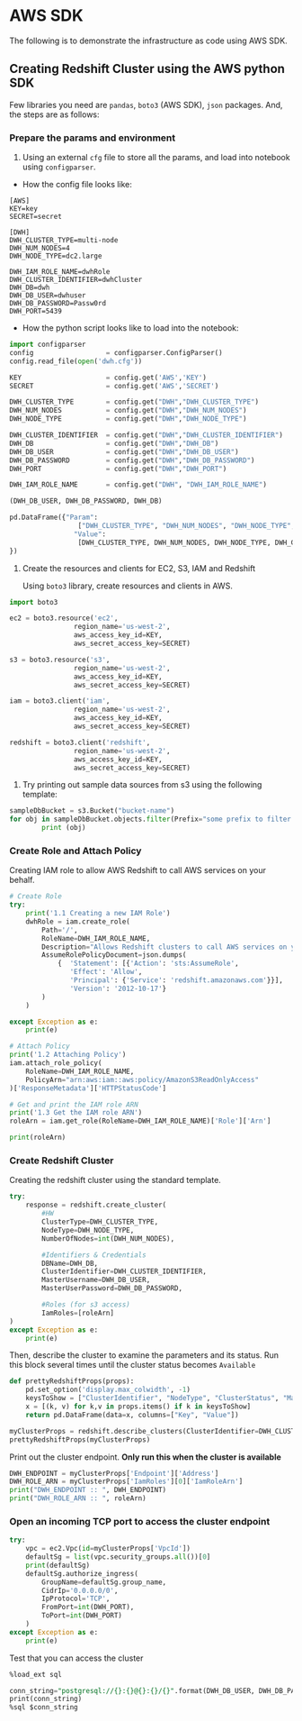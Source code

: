 # AWS SDK

The following is to demonstrate the infrastructure as code using AWS SDK.

## Creating Redshift Cluster using the AWS python SDK

Few libraries you need are `pandas`, `boto3` (AWS SDK), `json` packages. And, the steps are as follows:

### Prepare the params and environment

1. Using an external `cfg` file to store all the params, and load into notebook using `configparser`.

- How the config file looks like:

```config
[AWS]
KEY=key
SECRET=secret

[DWH] 
DWH_CLUSTER_TYPE=multi-node
DWH_NUM_NODES=4
DWH_NODE_TYPE=dc2.large

DWH_IAM_ROLE_NAME=dwhRole
DWH_CLUSTER_IDENTIFIER=dwhCluster
DWH_DB=dwh
DWH_DB_USER=dwhuser
DWH_DB_PASSWORD=Passw0rd
DWH_PORT=5439
```

- How the python script looks like to load into the notebook:

```python
import configparser
config                  = configparser.ConfigParser()
config.read_file(open('dwh.cfg'))

KEY                     = config.get('AWS','KEY')
SECRET                  = config.get('AWS','SECRET')

DWH_CLUSTER_TYPE        = config.get("DWH","DWH_CLUSTER_TYPE")
DWH_NUM_NODES           = config.get("DWH","DWH_NUM_NODES")
DWH_NODE_TYPE           = config.get("DWH","DWH_NODE_TYPE")

DWH_CLUSTER_IDENTIFIER  = config.get("DWH","DWH_CLUSTER_IDENTIFIER")
DWH_DB                  = config.get("DWH","DWH_DB")
DWH_DB_USER             = config.get("DWH","DWH_DB_USER")
DWH_DB_PASSWORD         = config.get("DWH","DWH_DB_PASSWORD")
DWH_PORT                = config.get("DWH","DWH_PORT")

DWH_IAM_ROLE_NAME       = config.get("DWH", "DWH_IAM_ROLE_NAME")

(DWH_DB_USER, DWH_DB_PASSWORD, DWH_DB)

pd.DataFrame({"Param":
                 ["DWH_CLUSTER_TYPE", "DWH_NUM_NODES", "DWH_NODE_TYPE", "DWH_CLUSTER_IDENTIFIER", "DWH_DB", "DWH_DB_USER", "DWH_DB_PASSWORD", "DWH_PORT", "DWH_IAM_ROLE_NAME"],
                "Value":
                 [DWH_CLUSTER_TYPE, DWH_NUM_NODES, DWH_NODE_TYPE, DWH_CLUSTER_IDENTIFIER, DWH_DB, DWH_DB_USER, DWH_DB_PASSWORD, DWH_PORT, DWH_IAM_ROLE_NAME]
})
```

1. Create the resources and clients for EC2, S3, IAM and Redshift

   Using `boto3` library, create resources and clients in AWS.

```python
import boto3

ec2 = boto3.resource('ec2',
                region_name='us-west-2',
                aws_access_key_id=KEY,
                aws_secret_access_key=SECRET)

s3 = boto3.resource('s3',
                region_name='us-west-2',
                aws_access_key_id=KEY,
                aws_secret_access_key=SECRET)

iam = boto3.client('iam',
                region_name='us-west-2',
                aws_access_key_id=KEY,
                aws_secret_access_key=SECRET)

redshift = boto3.client('redshift',
                region_name='us-west-2',
                aws_access_key_id=KEY,
                aws_secret_access_key=SECRET)
```

1. Try printing out sample data sources from s3 using the following template:

```python
sampleDbBucket = s3.Bucket("bucket-name")
for obj in sampleDbBucket.objects.filter(Prefix="some prefix to filter data"):
        print (obj)
```

### Create Role and Attach Policy

Creating IAM role to allow AWS Redshift to call AWS services on your behalf.

```python
# Create Role
try:
    print('1.1 Creating a new IAM Role')
    dwhRole = iam.create_role(
        Path='/',
        RoleName=DWH_IAM_ROLE_NAME,
        Description="Allows Redshift clusters to call AWS services on your behalf.",
        AssumeRolePolicyDocument=json.dumps(
            {  'Statement': [{'Action': 'sts:AssumeRole',
               'Effect': 'Allow',
               'Principal': {'Service': 'redshift.amazonaws.com'}}],
               'Version': '2012-10-17'}
        )
    )

except Exception as e:
    print(e)

# Attach Policy
print('1.2 Attaching Policy')
iam.attach_role_policy(
    RoleName=DWH_IAM_ROLE_NAME,
    PolicyArn="arn:aws:iam::aws:policy/AmazonS3ReadOnlyAccess"
)['ResponseMetadata']['HTTPStatusCode']

# Get and print the IAM role ARN
print('1.3 Get the IAM role ARN')
roleArn = iam.get_role(RoleName=DWH_IAM_ROLE_NAME)['Role']['Arn']

print(roleArn)
```

### Create Redshift Cluster

Creating the redshift cluster using the standard template. 

```python
try:
    response = redshift.create_cluster(
        #HW
        ClusterType=DWH_CLUSTER_TYPE,
        NodeType=DWH_NODE_TYPE,
        NumberOfNodes=int(DWH_NUM_NODES),

        #Identifiers & Credentials
        DBName=DWH_DB,
        ClusterIdentifier=DWH_CLUSTER_IDENTIFIER,
        MasterUsername=DWH_DB_USER,
        MasterUserPassword=DWH_DB_PASSWORD,

        #Roles (for s3 access)
        IamRoles=[roleArn]  
)
except Exception as e:
    print(e)
```

Then, describe the cluster to examine the parameters and its status. Run this block several times until the cluster status becomes `Available`

```python
def prettyRedshiftProps(props):
    pd.set_option('display.max_colwidth', -1)
    keysToShow = ["ClusterIdentifier", "NodeType", "ClusterStatus", "MasterUsername", "DBName", "Endpoint", "NumberOfNodes", 'VpcId']
    x = [(k, v) for k,v in props.items() if k in keysToShow]
    return pd.DataFrame(data=x, columns=["Key", "Value"])

myClusterProps = redshift.describe_clusters(ClusterIdentifier=DWH_CLUSTER_IDENTIFIER)['Clusters'][0]
prettyRedshiftProps(myClusterProps)
```

Print out the cluster endpoint. **Only run this when the cluster is available**

```python
DWH_ENDPOINT = myClusterProps['Endpoint']['Address']
DWH_ROLE_ARN = myClusterProps['IamRoles'][0]['IamRoleArn']
print("DWH_ENDPOINT :: ", DWH_ENDPOINT)
print("DWH_ROLE_ARN :: ", roleArn)
```

### Open an incoming TCP port to access the cluster endpoint

```python
try:
    vpc = ec2.Vpc(id=myClusterProps['VpcId'])
    defaultSg = list(vpc.security_groups.all())[0]
    print(defaultSg)
    defaultSg.authorize_ingress(
        GroupName=defaultSg.group_name,
        CidrIp='0.0.0.0/0',
        IpProtocol='TCP',
        FromPort=int(DWH_PORT),
        ToPort=int(DWH_PORT)
    )
except Exception as e:
    print(e)
```

Test that you can access the cluster

```sql
%load_ext sql

conn_string="postgresql://{}:{}@{}:{}/{}".format(DWH_DB_USER, DWH_DB_PASSWORD, DWH_ENDPOINT, DWH_PORT,DWH_DB)
print(conn_string)
%sql $conn_string
```
